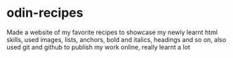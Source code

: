 # odin-recipes

Made a website of my favorite recipes to showcase my newly learnt html skills, used images, lists, anchors, bold and italics, headings and so on, also used git and github to publish my work online, really learnt a lot
